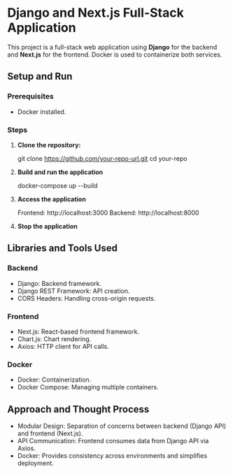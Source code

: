 # Django and Next.js Full-Stack Application

This project is a full-stack web application using **Django** for the backend and **Next.js** for the frontend. Docker is used to containerize both services.

## Setup and Run

### Prerequisites

- Docker installed.

### Steps

1. **Clone the repository:**

   git clone https://github.com/your-repo-url.git
   cd your-repo

2. **Build and run the application**

   docker-compose up --build

3. **Access the application**

   Frontend: http://localhost:3000
   Backend: http://localhost:8000

4. **Stop the application**

## Libraries and Tools Used

### Backend

- Django: Backend framework.
- Django REST Framework: API creation.
- CORS Headers: Handling cross-origin requests.

### Frontend

- Next.js: React-based frontend framework.
- Chart.js: Chart rendering.
- Axios: HTTP client for API calls.

### Docker

- Docker: Containerization.
- Docker Compose: Managing multiple containers.

## Approach and Thought Process

- Modular Design: Separation of concerns between backend (Django API) and frontend (Next.js).
- API Communication: Frontend consumes data from Django API via Axios.
- Docker: Provides consistency across environments and simplifies deployment.
